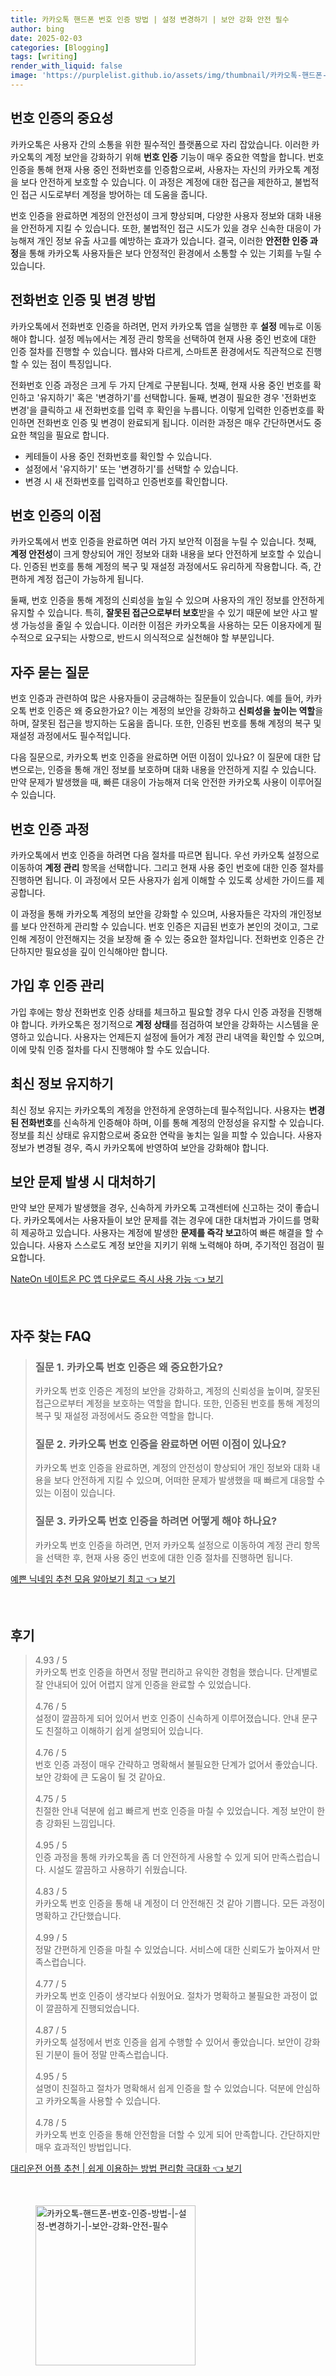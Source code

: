 ```yaml
---
title: 카카오톡 핸드폰 번호 인증 방법 | 설정 변경하기 | 보안 강화 안전 필수
author: bing
date: 2025-02-03
categories: [Blogging]
tags: [writing]
render_with_liquid: false
image: 'https://purplelist.github.io/assets/img/thumbnail/카카오톡-핸드폰-번호-인증-방법-|-설정-변경하기-|-보안-강화-안전-필수.webp'
---
```



<h2 id='번호 인증의 중요성'>번호 인증의 중요성</h2>

<p>카카오톡은 사용자 간의 소통을 위한 필수적인 플랫폼으로 자리 잡았습니다. 이러한 카카오톡의 계정 보안을 강화하기 위해 <b>번호 인증</b> 기능이 매우 중요한 역할을 합니다. 번호 인증을 통해 현재 사용 중인 전화번호를 인증함으로써, 사용자는 자신의 카카오톡 계정을 보다 안전하게 보호할 수 있습니다. 이 과정은 계정에 대한 접근을 제한하고, 불법적인 접근 시도로부터 계정을 방어하는 데 도움을 줍니다.</p>

<p>번호 인증을 완료하면 계정의 안전성이 크게 향상되며, 다양한 사용자 정보와 대화 내용을 안전하게 지킬 수 있습니다. 또한, 불법적인 접근 시도가 있을 경우 신속한 대응이 가능해져 개인 정보 유출 사고를 예방하는 효과가 있습니다. 결국, 이러한 <b>안전한 인증 과정</b>을 통해 카카오톡 사용자들은 보다 안정적인 환경에서 소통할 수 있는 기회를 누릴 수 있습니다.</p>

<h2 id='전화번호 인증 및 변경 방법'>전화번호 인증 및 변경 방법</h2>

<p>카카오톡에서 전화번호 인증을 하려면, 먼저 카카오톡 앱을 실행한 후 <b>설정</b> 메뉴로 이동해야 합니다. 설정 메뉴에서는 계정 관리 항목을 선택하여 현재 사용 중인 번호에 대한 인증 절차를 진행할 수 있습니다. 웹샤와 다르게, 스마트폰 환경에서도 직관적으로 진행할 수 있는 점이 특징입니다.</p>

<p>전화번호 인증 과정은 크게 두 가지 단계로 구분됩니다. 첫째, 현재 사용 중인 번호를 확인하고 '유지하기' 혹은 '변경하기'를 선택합니다. 둘째, 변경이 필요한 경우 '전화번호 변경'을 클릭하고 새 전화번호를 입력 후 확인을 누릅니다. 이렇게 입력한 인증번호를 확인하면 전화번호 인증 및 변경이 완료되게 됩니다. 이러한 과정은 매우 간단하면서도 중요한 책임을 필요로 합니다.</p>

<ul>
    <li>케테들이 사용 중인 전화번호를 확인할 수 있습니다.</li>
    <li>설정에서 '유지하기' 또는 '변경하기'를 선택할 수 있습니다.</li>
    <li>변경 시 새 전화번호를 입력하고 인증번호를 확인합니다.</li>
</ul>

<h2 id='번호 인증의 이점'>번호 인증의 이점</h2>

<p>카카오톡에서 번호 인증을 완료하면 여러 가지 보안적 이점을 누릴 수 있습니다. 첫째, <b>계정 안전성</b>이 크게 향상되어 개인 정보와 대화 내용을 보다 안전하게 보호할 수 있습니다. 인증된 번호를 통해 계정의 복구 및 재설정 과정에서도 유리하게 작용합니다. 즉, 간편하게 계정 접근이 가능하게 됩니다.</p>

<p>둘째, 번호 인증을 통해 계정의 신뢰성을 높일 수 있으며 사용자의 개인 정보를 안전하게 유지할 수 있습니다. 특히, <b>잘못된 접근으로부터 보호</b>받을 수 있기 때문에 보안 사고 발생 가능성을 줄일 수 있습니다. 이러한 이점은 카카오톡을 사용하는 모든 이용자에게 필수적으로 요구되는 사항으로, 반드시 의식적으로 실천해야 할 부분입니다.</p>

<h2 id='자주 묻는 질문'>자주 묻는 질문</h2>

<p>번호 인증과 관련하여 많은 사용자들이 궁금해하는 질문들이 있습니다. 예를 들어, 카카오톡 번호 인증은 왜 중요한가요? 이는 계정의 보안을 강화하고 <b>신뢰성을 높이는 역할</b>을 하며, 잘못된 접근을 방지하는 도움을 줍니다. 또한, 인증된 번호를 통해 계정의 복구 및 재설정 과정에서도 필수적입니다.</p>

<p>다음 질문으로, 카카오톡 번호 인증을 완료하면 어떤 이점이 있나요? 이 질문에 대한 답변으로는, 인증을 통해 개인 정보를 보호하며 대화 내용을 안전하게 지킬 수 있습니다. 만약 문제가 발생했을 때, 빠른 대응이 가능해져 더욱 안전한 카카오톡 사용이 이루어질 수 있습니다.</p>

<h2 id='번호 인증 과정'>번호 인증 과정</h2>

<p>카카오톡에서 번호 인증을 하려면 다음 절차를 따르면 됩니다. 우선 카카오톡 설정으로 이동하여 <b>계정 관리</b> 항목을 선택합니다. 그리고 현재 사용 중인 번호에 대한 인증 절차를 진행하면 됩니다. 이 과정에서 모든 사용자가 쉽게 이해할 수 있도록 상세한 가이드를 제공합니다.</p>

<p>이 과정을 통해 카카오톡 계정의 보안을 강화할 수 있으며, 사용자들은 각자의 개인정보를 보다 안전하게 관리할 수 있습니다. 번호 인증은 지급된 번호가 본인의 것이고, 그로 인해 계정이 안전해지는 것을 보장해 줄 수 있는 중요한 절차입니다. 전화번호 인증은 간단하지만 필요성을 깊이 인식해야만 합니다.</p>

<h2 id='가입 후 인증 관리'>가입 후 인증 관리</h2>

<p>가입 후에는 항상 전화번호 인증 상태를 체크하고 필요할 경우 다시 인증 과정을 진행해야 합니다. 카카오톡은 정기적으로 <b>계정 상태</b>를 점검하여 보안을 강화하는 시스템을 운영하고 있습니다. 사용자는 언제든지 설정에 들어가 계정 관리 내역을 확인할 수 있으며, 이에 맞춰 인증 절차를 다시 진행해야 할 수도 있습니다.</p>

<h2 id='최신 정보 유지하기'>최신 정보 유지하기</h2>

<p>최신 정보 유지는 카카오톡의 계정을 안전하게 운영하는데 필수적입니다. 사용자는 <b>변경된 전화번호</b>를 신속하게 인증해야 하며, 이를 통해 계정의 안정성을 유지할 수 있습니다. 정보를 최신 상태로 유지함으로써 중요한 연락을 놓치는 일을 피할 수 있습니다. 사용자 정보가 변경될 경우, 즉시 카카오톡에 반영하여 보안을 강화해야 합니다.</p>

<h2 id='보안 문제 발생 시 대처하기'>보안 문제 발생 시 대처하기</h2>

<p>만약 보안 문제가 발생했을 경우, 신속하게 카카오톡 고객센터에 신고하는 것이 좋습니다. 카카오톡에서는 사용자들이 보안 문제를 겪는 경우에 대한 대처법과 가이드를 명확히 제공하고 있습니다. 사용자는 계정에 발생한 <b>문제를 즉각 보고</b>하여 빠른 해결을 할 수 있습니다. 사용자 스스로도 계정 보안을 지키기 위해 노력해야 하며, 주기적인 점검이 필요합니다.</p>


<p><a class="click-button" title="NateOn 네이트온 PC 앱 다운로드 즉시 사용 가능" href="https://purplelist.github.io/posts/NateOn-%EB%84%A4%EC%9D%B4%ED%8A%B8%EC%98%A8-PC-%EC%95%B1-%EB%8B%A4%EC%9A%B4%EB%A1%9C%EB%93%9C-%EC%A6%89%EC%8B%9C-%EC%82%AC%EC%9A%A9-%EA%B0%80%EB%8A%A5/" rel="dofollow">NateOn 네이트온 PC 앱 다운로드 즉시 사용 가능 👈 보기</a></p><br>
<h2 id='자주_찾는_FAQ'>자주 찾는 FAQ</h2>
<div itemscope="" itemtype="https://schema.org/FAQPage"> 
<blockquote> 
<div itemscope="" itemprop="mainEntity" itemtype="https://schema.org/Question"> 
<h3 itemprop="name">질문 1. 카카오톡 번호 인증은 왜 중요한가요?</h3> 
<div itemscope="" itemprop="acceptedAnswer" itemtype="https://schema.org/Answer"> 
<span itemprop="text"> 
<p>카카오톡 번호 인증은 계정의 보안을 강화하고, 계정의 신뢰성을 높이며, 잘못된 접근으로부터 계정을 보호하는 역할을 합니다. 또한, 인증된 번호를 통해 계정의 복구 및 재설정 과정에서도 중요한 역할을 합니다.</p> 
</span> 
</div> 
</div> 
<div itemscope="" itemprop="mainEntity" itemtype="https://schema.org/Question"> 
<h3 itemprop="name">질문 2. 카카오톡 번호 인증을 완료하면 어떤 이점이 있나요?</h3> 
<div itemscope="" itemprop="acceptedAnswer" itemtype="https://schema.org/Answer"> 
<span itemprop="text"> 
<p>카카오톡 번호 인증을 완료하면, 계정의 안전성이 향상되어 개인 정보와 대화 내용을 보다 안전하게 지킬 수 있으며, 어떠한 문제가 발생했을 때 빠르게 대응할 수 있는 이점이 있습니다.</p> 
</span> 
</div> 
</div> 
<div itemscope="" itemprop="mainEntity" itemtype="https://schema.org/Question"> 
<h3 itemprop="name">질문 3. 카카오톡 번호 인증을 하려면 어떻게 해야 하나요?</h3> 
<div itemscope="" itemprop="acceptedAnswer" itemtype="https://schema.org/Answer"> 
<span itemprop="text"> 
<p>카카오톡 번호 인증을 하려면, 먼저 카카오톡 설정으로 이동하여 계정 관리 항목을 선택한 후, 현재 사용 중인 번호에 대한 인증 절차를 진행하면 됩니다.</p> 
</span> 
</div> 
</div> 
</blockquote> 
</div>
<p><a class="click-button" title="예쁜 닉네임 추천 모음 알아보기 최고" href="https://purplelist.github.io/posts/%EC%98%88%EC%81%9C-%EB%8B%89%EB%84%A4%EC%9E%84-%EC%B6%94%EC%B2%9C-%EB%AA%A8%EC%9D%8C-%EC%95%8C%EC%95%84%EB%B3%B4%EA%B8%B0-%EC%B5%9C%EA%B3%A0/" rel="dofollow">예쁜 닉네임 추천 모음 알아보기 최고 👈 보기</a></p><br>
<h2 id='후기'>후기</h2>
<div itemscope itemtype="https://schema.org/Product">
  <blockquote>
  <div itemprop="review" itemscope itemtype="https://schema.org/Review">
      <div itemprop="reviewRating" itemscope itemtype="https://schema.org/Rating"> <span itemprop="ratingValue">4.93</span> / <span itemprop="bestRating">5</span> </div>
      <span itemprop="reviewBody">카카오톡 번호 인증을 하면서 정말 편리하고 유익한 경험을 했습니다. 단계별로 잘 안내되어 있어 어렵지 않게 인증을 완료할 수 있었습니다.</span>
  </div>
  <br>
  <div itemprop="review" itemscope itemtype="https://schema.org/Review">
      <div itemprop="reviewRating" itemscope itemtype="https://schema.org/Rating"> <span itemprop="ratingValue">4.76</span> / <span itemprop="bestRating">5</span> </div>
      <span itemprop="reviewBody">설정이 깔끔하게 되어 있어서 번호 인증이 신속하게 이루어졌습니다. 안내 문구도 친절하고 이해하기 쉽게 설명되어 있습니다.</span>
  </div>
  <br>
  <div itemprop="review" itemscope itemtype="https://schema.org/Review">
      <div itemprop="reviewRating" itemscope itemtype="https://schema.org/Rating"> <span itemprop="ratingValue">4.76</span> / <span itemprop="bestRating">5</span> </div>
      <span itemprop="reviewBody">번호 인증 과정이 매우 간략하고 명확해서 불필요한 단계가 없어서 좋았습니다. 보안 강화에 큰 도움이 될 것 같아요.</span>
  </div>
  <br>
  <div itemprop="review" itemscope itemtype="https://schema.org/Review">
      <div itemprop="reviewRating" itemscope itemtype="https://schema.org/Rating"> <span itemprop="ratingValue">4.75</span> / <span itemprop="bestRating">5</span> </div>
      <span itemprop="reviewBody">친절한 안내 덕분에 쉽고 빠르게 번호 인증을 마칠 수 있었습니다. 계정 보안이 한층 강화된 느낌입니다.</span>
  </div>
  <br>
  <div itemprop="review" itemscope itemtype="https://schema.org/Review">
      <div itemprop="reviewRating" itemscope itemtype="https://schema.org/Rating"> <span itemprop="ratingValue">4.95</span> / <span itemprop="bestRating">5</span> </div>
      <span itemprop="reviewBody">인증 과정을 통해 카카오톡을 좀 더 안전하게 사용할 수 있게 되어 만족스럽습니다. 시설도 깔끔하고 사용하기 쉬웠습니다.</span>
  </div>
  <br>
  <div itemprop="review" itemscope itemtype="https://schema.org/Review">
      <div itemprop="reviewRating" itemscope itemtype="https://schema.org/Rating"> <span itemprop="ratingValue">4.83</span> / <span itemprop="bestRating">5</span> </div>
      <span itemprop="reviewBody">카카오톡 번호 인증을 통해 내 계정이 더 안전해진 것 같아 기쁩니다. 모든 과정이 명확하고 간단했습니다.</span>
  </div>
  <br>
  <div itemprop="review" itemscope itemtype="https://schema.org/Review">
      <div itemprop="reviewRating" itemscope itemtype="https://schema.org/Rating"> <span itemprop="ratingValue">4.99</span> / <span itemprop="bestRating">5</span> </div>
      <span itemprop="reviewBody">정말 간편하게 인증을 마칠 수 있었습니다. 서비스에 대한 신뢰도가 높아져서 만족스럽습니다.</span>
  </div>
  <br>
  <div itemprop="review" itemscope itemtype="https://schema.org/Review">
      <div itemprop="reviewRating" itemscope itemtype="https://schema.org/Rating"> <span itemprop="ratingValue">4.77</span> / <span itemprop="bestRating">5</span> </div>
      <span itemprop="reviewBody">카카오톡 번호 인증이 생각보다 쉬웠어요. 절차가 명확하고 불필요한 과정이 없이 깔끔하게 진행되었습니다.</span>
  </div>
  <br>
  <div itemprop="review" itemscope itemtype="https://schema.org/Review">
      <div itemprop="reviewRating" itemscope itemtype="https://schema.org/Rating"> <span itemprop="ratingValue">4.87</span> / <span itemprop="bestRating">5</span> </div>
      <span itemprop="reviewBody">카카오톡 설정에서 번호 인증을 쉽게 수행할 수 있어서 좋았습니다. 보안이 강화된 기분이 들어 정말 만족스럽습니다.</span>
  </div>
  <br>
  <div itemprop="review" itemscope itemtype="https://schema.org/Review">
      <div itemprop="reviewRating" itemscope itemtype="https://schema.org/Rating"> <span itemprop="ratingValue">4.95</span> / <span itemprop="bestRating">5</span> </div>
      <span itemprop="reviewBody">설명이 친절하고 절차가 명확해서 쉽게 인증을 할 수 있었습니다. 덕분에 안심하고 카카오톡을 사용할 수 있습니다.</span>
  </div>
  <br>
  <div itemprop="review" itemscope itemtype="https://schema.org/Review">
      <div itemprop="reviewRating" itemscope itemtype="https://schema.org/Rating"> <span itemprop="ratingValue">4.78</span> / <span itemprop="bestRating">5</span> </div>
      <span itemprop="reviewBody">카카오톡 번호 인증을 통해 안전함을 더할 수 있게 되어 만족합니다. 간단하지만 매우 효과적인 방법입니다.</span>
  </div>
  </blockquote>
</div>
<p><a class="click-button" title="대리운전 어플 추천 | 쉽게 이용하는 방법 편리함 극대화" href="https://purplelist.github.io/posts/%EB%8C%80%EB%A6%AC%EC%9A%B4%EC%A0%84-%EC%96%B4%ED%94%8C-%EC%B6%94%EC%B2%9C-%EC%89%BD%EA%B2%8C-%EC%9D%B4%EC%9A%A9%ED%95%98%EB%8A%94-%EB%B0%A9%EB%B2%95-%ED%8E%B8%EB%A6%AC%ED%95%A8-%EA%B7%B9%EB%8C%80%ED%99%94/" rel="dofollow">대리운전 어플 추천 | 쉽게 이용하는 방법 편리함 극대화 👈 보기</a></p><br>
<figure class="image"><img src="https://purplelist.github.io/assets/img/thumbnail/카카오톡-핸드폰-번호-인증-방법-|-설정-변경하기-|-보안-강화-안전-필수.webp" alt="카카오톡-핸드폰-번호-인증-방법-|-설정-변경하기-|-보안-강화-안전-필수" width="256" height="256"></figure>